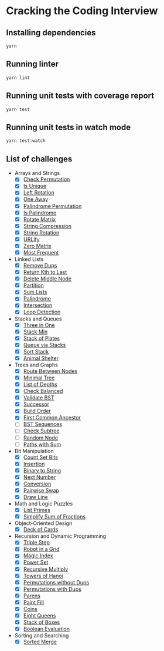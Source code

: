 # Cracking the Coding Interview

## Installing dependencies

```
yarn
```

## Running linter

```
yarn lint
```

## Running unit tests with coverage report

```
yarn test
```

## Running unit tests in watch mode

```
yarn test:watch
```

## List of challenges

- Arrays and Strings
    - [x] [Check Permutation](https://github.com/SuNR0N/cracking-the-coding-interview/blob/master/src/arrays-and-strings/check-permutation.ts)
    - [x] [Is Unique](https://github.com/SuNR0N/cracking-the-coding-interview/blob/master/src/arrays-and-strings/is-unique.ts)
    - [x] [Left Rotation](https://github.com/SuNR0N/cracking-the-coding-interview/blob/master/src/arrays-and-strings/left-rotation.ts)
    - [x] [One Away](https://github.com/SuNR0N/cracking-the-coding-interview/blob/master/src/arrays-and-strings/one-away.ts)
    - [x] [Palindrome Permutation](https://github.com/SuNR0N/cracking-the-coding-interview/blob/master/src/arrays-and-strings/palindrome-permutation.ts)
    - [x] [Is Palindrome](https://github.com/SuNR0N/cracking-the-coding-interview/blob/master/src/arrays-and-strings/is-palindrome.ts)
    - [x] [Rotate Matrix](https://github.com/SuNR0N/cracking-the-coding-interview/blob/master/src/arrays-and-strings/rotate-matrix.ts)
    - [x] [String Compression](https://github.com/SuNR0N/cracking-the-coding-interview/blob/master/src/arrays-and-strings/string-compression.ts)
    - [x] [String Rotation](https://github.com/SuNR0N/cracking-the-coding-interview/blob/master/src/arrays-and-strings/string-rotation.ts)
    - [x] [URLify](https://github.com/SuNR0N/cracking-the-coding-interview/blob/master/src/arrays-and-strings/urlify.ts)
    - [x] [Zero Matrix](https://github.com/SuNR0N/cracking-the-coding-interview/blob/master/src/arrays-and-strings/zero-matrix.ts)
    - [x] [Most Frequent](https://github.com/SuNR0N/cracking-the-coding-interview/blob/master/src/arrays-and-strings/most-frequent.ts)
- Linked Lists
    - [x] [Remove Dups](https://github.com/SuNR0N/cracking-the-coding-interview/blob/master/src/linked-lists/remove-dups.ts)
    - [x] [Return Kth to Last](https://github.com/SuNR0N/cracking-the-coding-interview/blob/master/src/linked-lists/return-kth-to-last.ts)
    - [x] [Delete Middle Node](https://github.com/SuNR0N/cracking-the-coding-interview/blob/master/src/linked-lists/delete-middle-node.ts)
    - [x] [Partition](https://github.com/SuNR0N/cracking-the-coding-interview/blob/master/src/linked-lists/partition.ts)
    - [x] [Sum Lists](https://github.com/SuNR0N/cracking-the-coding-interview/blob/master/src/linked-lists/sum-lists.ts)
    - [x] [Palindrome](https://github.com/SuNR0N/cracking-the-coding-interview/blob/master/src/linked-lists/palindrome.ts)
    - [x] [Intersection](https://github.com/SuNR0N/cracking-the-coding-interview/blob/master/src/linked-lists/intersection.ts)
    - [x] [Loop Detection](https://github.com/SuNR0N/cracking-the-coding-interview/blob/master/src/linked-lists/loop-detection.ts)
- Stacks and Queues
    - [x] [Three in One](https://github.com/SuNR0N/cracking-the-coding-interview/blob/master/src/stacks-and-queues/three-in-one.ts)
    - [x] [Stack Min](https://github.com/SuNR0N/cracking-the-coding-interview/blob/master/src/stacks-and-queues/stack-min.ts)
    - [x] [Stack of Plates](https://github.com/SuNR0N/cracking-the-coding-interview/blob/master/src/stacks-and-queues/stack-of-plates.ts)
    - [x] [Queue via Stacks](https://github.com/SuNR0N/cracking-the-coding-interview/blob/master/src/stacks-and-queues/queue-via-stacks.ts)
    - [x] [Sort Stack](https://github.com/SuNR0N/cracking-the-coding-interview/blob/master/src/stacks-and-queues/sort-stack.ts)
    - [x] [Animal Shelter](https://github.com/SuNR0N/cracking-the-coding-interview/blob/master/src/stacks-and-queues/animal-shelter.ts)
- Trees and Graphs
    - [x] [Route Between Nodes](https://github.com/SuNR0N/cracking-the-coding-interview/blob/master/src/trees-and-graphs/route-between-nodes.ts)
    - [x] [Minimal Tree](https://github.com/SuNR0N/cracking-the-coding-interview/blob/master/src/trees-and-graphs/minimal-tree.ts)
    - [x] [List of Depths](https://github.com/SuNR0N/cracking-the-coding-interview/blob/master/src/trees-and-graphs/list-of-depths.ts)
    - [x] [Check Balanced](https://github.com/SuNR0N/cracking-the-coding-interview/blob/master/src/trees-and-graphs/check-balanced.ts)
    - [x] [Validate BST](https://github.com/SuNR0N/cracking-the-coding-interview/blob/master/src/trees-and-graphs/validate-bst.ts)
    - [x] [Successor](https://github.com/SuNR0N/cracking-the-coding-interview/blob/master/src/trees-and-graphs/successor.ts)
    - [x] [Build Order](https://github.com/SuNR0N/cracking-the-coding-interview/blob/master/src/trees-and-graphs/build-order.ts)
    - [x] [First Common Ancestor](https://github.com/SuNR0N/cracking-the-coding-interview/blob/master/src/trees-and-graphs/first-common-ancestor.ts)
    - [ ] [BST Sequences](https://github.com/SuNR0N/cracking-the-coding-interview/blob/master/src/trees-and-graphs/bst-sequences.ts)
    - [ ] [Check Subtree](https://github.com/SuNR0N/cracking-the-coding-interview/blob/master/src/trees-and-graphs/check-subtree.ts)
    - [ ] [Random Node](https://github.com/SuNR0N/cracking-the-coding-interview/blob/master/src/trees-and-graphs/random-node.ts)
    - [ ] [Paths with Sum](https://github.com/SuNR0N/cracking-the-coding-interview/blob/master/src/trees-and-graphs/paths-with-sum.ts)
- Bit Manipulation
    - [x] [Count Set Bits](https://github.com/SuNR0N/cracking-the-coding-interview/blob/master/src/bit-manipulation/count-set-bits.ts)
    - [x] [Insertion](https://github.com/SuNR0N/cracking-the-coding-interview/blob/master/src/bit-manipulation/insertion.ts)
    - [x] [Binary to String](https://github.com/SuNR0N/cracking-the-coding-interview/blob/master/src/bit-manipulation/binary-to-string.ts)
    - [x] [Next Number](https://github.com/SuNR0N/cracking-the-coding-interview/blob/master/src/bit-manipulation/next-number.ts)
    - [x] [Conversion](https://github.com/SuNR0N/cracking-the-coding-interview/blob/master/src/bit-manipulation/conversion.ts)
    - [x] [Pairwise Swap](https://github.com/SuNR0N/cracking-the-coding-interview/blob/master/src/bit-manipulation/pairwise-swap.ts)
    - [x] [Draw Line](https://github.com/SuNR0N/cracking-the-coding-interview/blob/master/src/bit-manipulation/draw-line.ts)
 - Math and Logic Puzzles
    - [x] [List Primes](https://github.com/SuNR0N/cracking-the-coding-interview/blob/master/src/math-and-logic-puzzles/list-primes.ts)
    - [x] [Simplify Sum of Fractions](https://github.com/SuNR0N/cracking-the-coding-interview/blob/master/src/math-and-logic-puzzles/simplify-sum-of-fractions.ts)
 - Object-Oriented Design
    - [x] [Deck of Cards](https://github.com/SuNR0N/cracking-the-coding-interview/blob/master/src/object-oriented-design/deck-of-cards)
- Recursion and Dynamic Programming
    - [x] [Triple Step](https://github.com/SuNR0N/cracking-the-coding-interview/blob/master/src/recursion-and-dynamic-programming/triple-step.ts)
    - [x] [Robot in a Grid](https://github.com/SuNR0N/cracking-the-coding-interview/blob/master/src/recursion-and-dynamic-programming/robot-in-a-grid.ts)
    - [x] [Magic Index](https://github.com/SuNR0N/cracking-the-coding-interview/blob/master/src/recursion-and-dynamic-programming/magic-index.ts)
    - [x] [Power Set](https://github.com/SuNR0N/cracking-the-coding-interview/blob/master/src/recursion-and-dynamic-programming/power-set.ts)
    - [x] [Recursive Multiply](https://github.com/SuNR0N/cracking-the-coding-interview/blob/master/src/recursion-and-dynamic-programming/recursive-multiply.ts)
    - [x] [Towers of Hanoi](https://github.com/SuNR0N/cracking-the-coding-interview/blob/master/src/recursion-and-dynamic-programming/towers-of-hanoi.ts)
    - [x] [Permutations without Dups](https://github.com/SuNR0N/cracking-the-coding-interview/blob/master/src/recursion-and-dynamic-programming/permutations-without-dups.ts)
    - [x] [Permutations with Dups](https://github.com/SuNR0N/cracking-the-coding-interview/blob/master/src/recursion-and-dynamic-programming/permutations-with-dups.ts)
    - [x] [Parens](https://github.com/SuNR0N/cracking-the-coding-interview/blob/master/src/recursion-and-dynamic-programming/parens.ts)
    - [x] [Paint Fill](https://github.com/SuNR0N/cracking-the-coding-interview/blob/master/src/recursion-and-dynamic-programming/paint-fill.ts)
    - [x] [Coins](https://github.com/SuNR0N/cracking-the-coding-interview/blob/master/src/recursion-and-dynamic-programming/coins.ts)
    - [x] [Eight Queens](https://github.com/SuNR0N/cracking-the-coding-interview/blob/master/src/recursion-and-dynamic-programming/eight-queens.ts)
    - [x] [Stack of Boxes](https://github.com/SuNR0N/cracking-the-coding-interview/blob/master/src/recursion-and-dynamic-programming/stack-of-boxes.ts)
    - [x] [Boolean Evaluation](https://github.com/SuNR0N/cracking-the-coding-interview/blob/master/src/recursion-and-dynamic-programming/boolean-evaluation.ts)
- Sorting and Searching
    - [x] [Sorted Merge](https://github.com/SuNR0N/cracking-the-coding-interview/blob/master/src/sorting-and-searching/sorted-merge.ts)